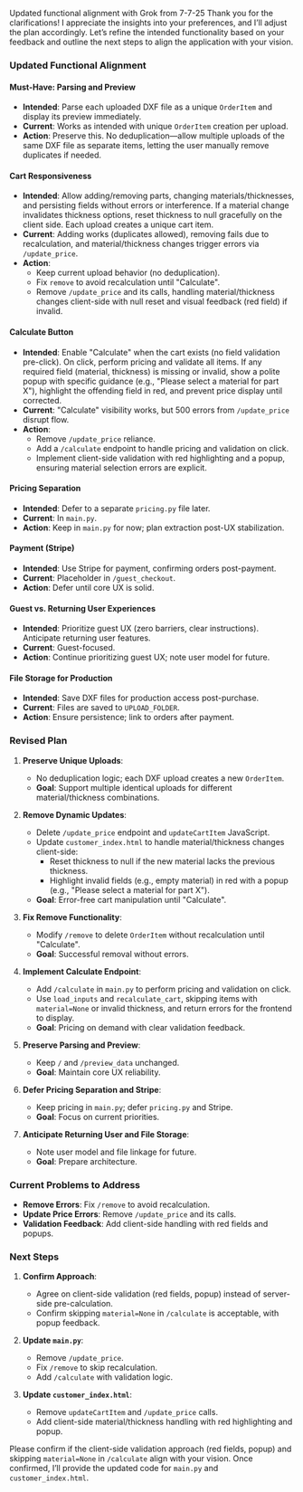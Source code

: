 Updated functional alignment with Grok from 7-7-25
Thank you for the clarifications! I appreciate the insights into your preferences, and I’ll adjust the plan accordingly. Let’s refine the intended functionality based on your feedback and outline the next steps to align the application with your vision.

### Updated Functional Alignment
#### Must-Have: Parsing and Preview
- **Intended**: Parse each uploaded DXF file as a unique `OrderItem` and display its preview immediately.
- **Current**: Works as intended with unique `OrderItem` creation per upload.
- **Action**: Preserve this. No deduplication—allow multiple uploads of the same DXF file as separate items, letting the user manually remove duplicates if needed.

#### Cart Responsiveness
- **Intended**: Allow adding/removing parts, changing materials/thicknesses, and persisting fields without errors or interference. If a material change invalidates thickness options, reset thickness to null gracefully on the client side. Each upload creates a unique cart item.
- **Current**: Adding works (duplicates allowed), removing fails due to recalculation, and material/thickness changes trigger errors via `/update_price`.
- **Action**: 
  - Keep current upload behavior (no deduplication).
  - Fix `remove` to avoid recalculation until "Calculate".
  - Remove `/update_price` and its calls, handling material/thickness changes client-side with null reset and visual feedback (red field) if invalid.

#### Calculate Button
- **Intended**: Enable "Calculate" when the cart exists (no field validation pre-click). On click, perform pricing and validate all items. If any required field (material, thickness) is missing or invalid, show a polite popup with specific guidance (e.g., "Please select a material for part X"), highlight the offending field in red, and prevent price display until corrected.
- **Current**: "Calculate" visibility works, but 500 errors from `/update_price` disrupt flow.
- **Action**: 
  - Remove `/update_price` reliance.
  - Add a `/calculate` endpoint to handle pricing and validation on click.
  - Implement client-side validation with red highlighting and a popup, ensuring material selection errors are explicit.

#### Pricing Separation
- **Intended**: Defer to a separate `pricing.py` file later.
- **Current**: In `main.py`.
- **Action**: Keep in `main.py` for now; plan extraction post-UX stabilization.

#### Payment (Stripe)
- **Intended**: Use Stripe for payment, confirming orders post-payment.
- **Current**: Placeholder in `/guest_checkout`.
- **Action**: Defer until core UX is solid.

#### Guest vs. Returning User Experiences
- **Intended**: Prioritize guest UX (zero barriers, clear instructions). Anticipate returning user features.
- **Current**: Guest-focused.
- **Action**: Continue prioritizing guest UX; note user model for future.

#### File Storage for Production
- **Intended**: Save DXF files for production access post-purchase.
- **Current**: Files are saved to `UPLOAD_FOLDER`.
- **Action**: Ensure persistence; link to orders after payment.

### Revised Plan
1. **Preserve Unique Uploads**:
   - No deduplication logic; each DXF upload creates a new `OrderItem`.
   - **Goal**: Support multiple identical uploads for different material/thickness combinations.

2. **Remove Dynamic Updates**:
   - Delete `/update_price` endpoint and `updateCartItem` JavaScript.
   - Update `customer_index.html` to handle material/thickness changes client-side:
     - Reset thickness to null if the new material lacks the previous thickness.
     - Highlight invalid fields (e.g., empty material) in red with a popup (e.g., "Please select a material for part X").
   - **Goal**: Error-free cart manipulation until "Calculate".

3. **Fix Remove Functionality**:
   - Modify `/remove` to delete `OrderItem` without recalculation until "Calculate".
   - **Goal**: Successful removal without errors.

4. **Implement Calculate Endpoint**:
   - Add `/calculate` in `main.py` to perform pricing and validation on click.
   - Use `load_inputs` and `recalculate_cart`, skipping items with `material=None` or invalid thickness, and return errors for the frontend to display.
   - **Goal**: Pricing on demand with clear validation feedback.

5. **Preserve Parsing and Preview**:
   - Keep `/` and `/preview_data` unchanged.
   - **Goal**: Maintain core UX reliability.

6. **Defer Pricing Separation and Stripe**:
   - Keep pricing in `main.py`; defer `pricing.py` and Stripe.
   - **Goal**: Focus on current priorities.

7. **Anticipate Returning User and File Storage**:
   - Note user model and file linkage for future.
   - **Goal**: Prepare architecture.

### Current Problems to Address
- **Remove Errors**: Fix `/remove` to avoid recalculation.
- **Update Price Errors**: Remove `/update_price` and its calls.
- **Validation Feedback**: Add client-side handling with red fields and popups.

### Next Steps
1. **Confirm Approach**:
   - Agree on client-side validation (red fields, popup) instead of server-side pre-calculation.
   - Confirm skipping `material=None` in `/calculate` is acceptable, with popup feedback.

2. **Update `main.py`**:
   - Remove `/update_price`.
   - Fix `/remove` to skip recalculation.
   - Add `/calculate` with validation logic.

3. **Update `customer_index.html`**:
   - Remove `updateCartItem` and `/update_price` calls.
   - Add client-side material/thickness handling with red highlighting and popup.

Please confirm if the client-side validation approach (red fields, popup) and skipping `material=None` in `/calculate` align with your vision. Once confirmed, I’ll provide the updated code for `main.py` and `customer_index.html`.